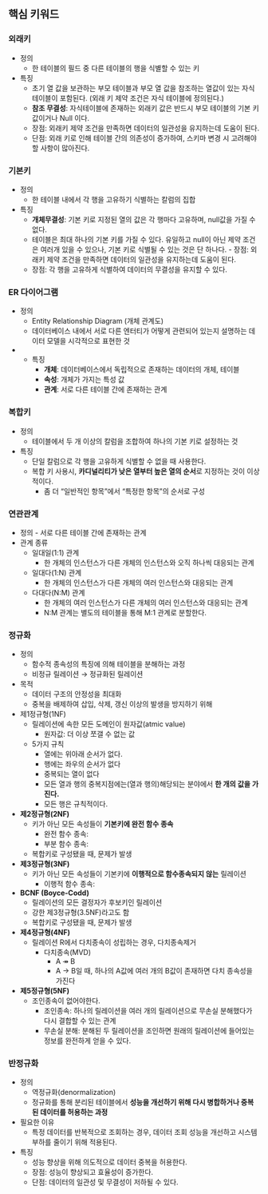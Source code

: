 
##  핵심 키워드
### 외래키
- 정의
  - 한 테이블의 필드 중 다른 테이블의 행을 식별할 수 있는 키
- 특징
  - 초기 열 값을 보관하는 부모 테이블과 부모 열 값을 참조하는 열값이 있는 자식 테이블이 포함된다. (외래 키 제약 조건은 자식 테이블에 정의된다.)
  - **참조 무결성**: 자식테이블에 존재하는 외래키 값은 반드시 부모 테이블의 기본 키값이거나 Null 이다. 
  - 장점: 외래키 제약 조건을 만족하면 데이터의 일관성을 유지하는데 도움이 된다.
  - 단점: 외래 키로 인해 테이블 간의 의존성이 증가하여, 스키마 변경 시 고려해야 할 사항이 많아진다.

### 기본키
- 정의
    - 한 테이블 내에서 각 행을 고유하기 식별하는 칼럼의 집합
- 특징
    - **개체무결성**: 기본 키로 지정된 열의 값은 각 행마다 고유하며, null값을 가질 수 없다.
    - 테이블은 최대 하나의 기본 키를 가질 수 있다. 유일하고 null이 아닌 제약 조건은 여러개 있을 수 있으나, 기본 키로 식별될 수 있는 것은 단 하나다.    - 장점: 외래키 제약 조건을 만족하면 데이터의 일관성을 유지하는데 도움이 된다.
    - 장점: 각 행을 고유하게 식별하여 데이터의 무결성을 유지할 수 있다.

### ER 다이어그램

- 정의
    - Entity Relationship Diagram (개체 관계도)
    - 데이터베이스 내에서 서로 다른 엔터티가 어떻게 관련되어 있는지 설명하는 데이터 모델을 시각적으로 표현한 것
- - 특징
    - **개체**: 데이터베이스에서 독립적으로 존재하는 데이터의 개체, 테이블
    - **속성**: 개체가 가지는 특성 값
    - **관계**: 서로 다른 테이블 간에 존재하는 관계

### 복합키
- 정의
    - 테이블에서 두 개 이상의 칼럼을 조합하여 하나의 기본 키로 설정하는 것
- 특징
    - 단일 칼럼으로 각 행을 고유하게 식별할 수 없을 때 사용한다.
    - 복합 키 사용시, **카디널리티가 낮은 열부터 높은 열의 순서**로 지정하는 것이 이상적이다.
        - 좀 더 “일반적인 항목”에서 “특정한 항목”의 순서로 구성

### 연관관계
- 정의
        - 서로 다른 테이블 간에 존재하는 관계
- 관계 종류
  - 일대일(1:1) 관계
    - 한 개체의 인스턴스가 다른 개체의 인스턴스와 오직 하나씩 대응되는 관계
  - 일대다(1:N) 관계
    - 한 개체의 인스턴스가 다른 개체의 여러 인스턴스와 대응되는 관계
  - 다대다(N:M) 관계 
    - 한 개체의 여러 인스턴스가 다른 개체의 여러 인스턴스와 대응되는 관계 
    - N:M 관계는 별도의 테이블을 통해 M:1 관계로 분할한다.

### 정규화
- 정의
    - 함수적 종속성의 특징에 의해 테이블을 분해하는 과정
    - 비정규 릴레이션 → 정규화된 릴레이션
- 목적
    - 데이터 구조의 안정성을 최대화
    - 중복을 배제하여 삽입, 삭제, 갱신 이상의 발생을 방지하기 위해
- 제1정규형(1NF)
    - 릴레이션에 속한 모든 도메인이 원자값(atmic value)
        - 원자값: 더 이상 쪼갤 수 없는 값
    - 5가지 규칙
        - 열에는 위아래 순서가 없다.
        - 행에는 좌우의 순서가 없다
        - 중복되는 열이 없다
        - 모든 열과 행의 중복지점에는(열과 행의)해당되는 분야에서 **한 개의 값을 가진다.**
        - 모든 행은 규칙적이다.
- **제2정규형(2NF)**
    - 키가 아닌 모든 속성들이 **기본키에 완전 함수 종속**
        - 완전 함수 종속:
        - 부분 함수 종속:
    - 복합키로 구성됐을 때, 문제가 발생
- **제3정규형(3NF)**
    - 키가 아닌 모든 속성들이 기본키에 **이행적으로 함수종속되지 않는** 릴레이션
        - 이행적 함수 종속:
- **BCNF (Boyce-Codd)**
    - 릴레이션의 모든 결정자가 후보키인 릴레이션
    - 강한 제3정규형(3.5NF)라고도 함
    - 복합키로 구성됐을 때, 문제가 발생
- **제4정규형(4NF)**
    - 릴레이션 R에서 다치종속이 성립하는 경우, 다치종속제거
        - 다치종속(MVD)
            - A ↠ B
            - A → B일 때, 하나의 A값에 여러 개의 B값이 존재하면 다치 종속성을 가진다
- **제5정규형(5NF)**
    - 조인종속이 없어야한다.
        - 조인종속: 하나의 릴레이션을 여러 개의 릴레이션으로 무손실 분해했다가 다시 결합할 수 있는 관계
        - 무손실 분해: 분해된 두 릴레이션을 조인하면 원래의 릴레이션에 들어있는 정보를 완전하게 얻을 수 있다.


### 반정규화
- 정의
    - 역정규화(denormalization)
    - 정규화를 통해 분리된 테이블에서 **성능을 개선하기 위해 다시 병합하거나 중복된 데이터를 허용하는 과정**
- 필요한 이유
    - 특정 데이터를 반복적으로 조회하는 경우, 데이터 조회 성능을 개선하고 시스템 부하를 줄이기 위해 적용된다.
- 특징
    - 성능 향상을 위해 의도적으로 데이터 중복을 허용한다.
    - 장점: 성능이 향상되고 효율성이 증가한다.
    - 단점: 데이터의 일관성 및 무결성이 저하될 수 있다.
